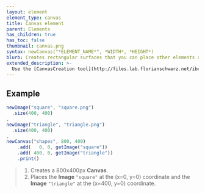 ```yaml
---
layout: element
element_type: canvas
title: Canvas element
parent: Elements
has_children: true
has_toc: false
thumbnail: canvas.png
syntax: newCanvas("*ELEMENT_NAME*", *WIDTH*, *HEIGHT*)
blurb: Creates rectangular surfaces that you can place other elements onto.
extended_description: >- 
  Use the [CanvasCreation tool](http://files.lab.florianschwarz.net/ibexfiles/CanvasCreation/) to help visualize **Canvas** layouts and generate code that you can use directly in a PCIbex experiment.
---
```


## Example
```javascript
newImage("square", "square.png")
  .size(400, 400)
,
newImage("triangle", "triangle.png")
  .size(400, 400)
,
newCanvas("shapes", 800, 400)
    .add(   0, 0, getImage("square"))
    .add( 400, 0, getImage("triangle"))
    .print()
```
> 1. Creates a 800x400px **Canvas**.
> 2. Places the **Image** `"square"` at the (x=0, y=0) coordinate and the **Image** `"triangle"` at the (x=400, y=0) coordinate.
